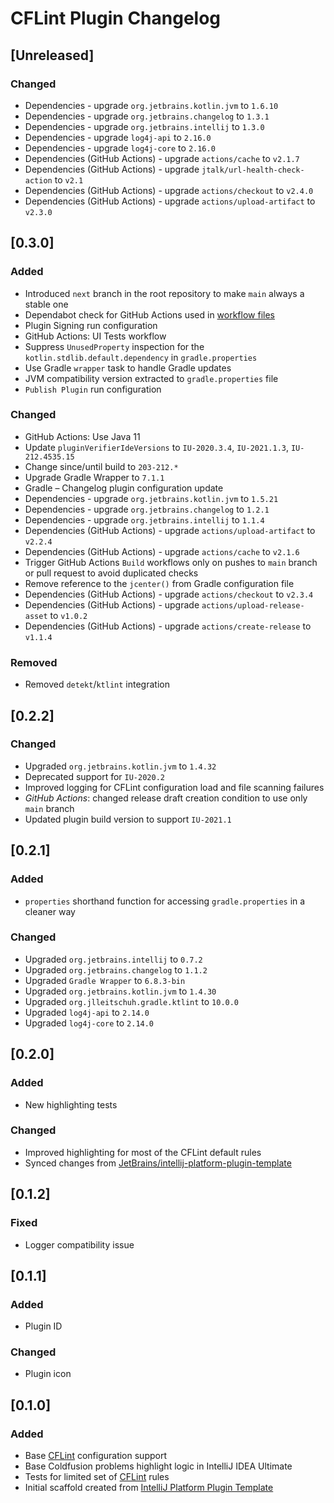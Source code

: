 <!-- Keep a Changelog guide -> https://keepachangelog.com -->

# CFLint Plugin Changelog

## [Unreleased]
### Changed
- Dependencies - upgrade `org.jetbrains.kotlin.jvm` to `1.6.10`
- Dependencies - upgrade `org.jetbrains.changelog` to `1.3.1`
- Dependencies - upgrade `org.jetbrains.intellij` to `1.3.0`
- Dependencies - upgrade `log4j-api` to `2.16.0`
- Dependencies - upgrade `log4j-core` to `2.16.0`
- Dependencies (GitHub Actions) - upgrade `actions/cache` to `v2.1.7`
- Dependencies (GitHub Actions) - upgrade `jtalk/url-health-check-action` to `v2.1`
- Dependencies (GitHub Actions) - upgrade `actions/checkout` to `v2.4.0`
- Dependencies (GitHub Actions) - upgrade `actions/upload-artifact` to `v2.3.0`

## [0.3.0]
### Added
- Introduced `next` branch in the root repository to make `main` always a stable one
- Dependabot check for GitHub Actions used in [workflow files](.github/workflows)
- Plugin Signing run configuration
- GitHub Actions: UI Tests workflow
- Suppress `UnusedProperty` inspection for the `kotlin.stdlib.default.dependency` in `gradle.properties`
- Use Gradle `wrapper` task to handle Gradle updates
- JVM compatibility version extracted to `gradle.properties` file
- `Publish Plugin` run configuration

### Changed
- GitHub Actions: Use Java 11
- Update `pluginVerifierIdeVersions` to `IU-2020.3.4`, `IU-2021.1.3`, `IU-212.4535.15`
- Change since/until build to `203-212.*`
- Upgrade Gradle Wrapper to `7.1.1`
- Gradle – Changelog plugin configuration update
- Dependencies - upgrade `org.jetbrains.kotlin.jvm` to `1.5.21`
- Dependencies - upgrade `org.jetbrains.changelog` to `1.2.1`
- Dependencies - upgrade `org.jetbrains.intellij` to `1.1.4`
- Dependencies (GitHub Actions) - upgrade `actions/upload-artifact` to `v2.2.4`
- Dependencies (GitHub Actions) - upgrade `actions/cache` to `v2.1.6`
- Trigger GitHub Actions `Build` workflows only on pushes to `main` branch or pull request to avoid duplicated checks
- Remove reference to the `jcenter()` from Gradle configuration file
- Dependencies (GitHub Actions) - upgrade `actions/checkout` to `v2.3.4`
- Dependencies (GitHub Actions) - upgrade `actions/upload-release-asset` to `v1.0.2`
- Dependencies (GitHub Actions) - upgrade `actions/create-release` to `v1.1.4`

### Removed
- Removed `detekt`/`ktlint` integration

## [0.2.2]
### Changed
- Upgraded `org.jetbrains.kotlin.jvm` to `1.4.32`
- Deprecated support for `IU-2020.2`
- Improved logging for CFLint configuration load and file scanning failures
- *GitHub Actions*: changed release draft creation condition to use only `main` branch
- Updated plugin build version to support `IU-2021.1`

## [0.2.1]
### Added
- `properties` shorthand function for accessing `gradle.properties` in a cleaner way

### Changed
- Upgraded `org.jetbrains.intellij` to `0.7.2`
- Upgraded `org.jetbrains.changelog` to `1.1.2`
- Upgraded `Gradle Wrapper` to `6.8.3-bin`
- Upgraded `org.jetbrains.kotlin.jvm` to `1.4.30`
- Upgraded `org.jlleitschuh.gradle.ktlint` to `10.0.0`
- Upgraded `log4j-api` to `2.14.0`
- Upgraded `log4j-core` to `2.14.0`

## [0.2.0]
### Added
- New highlighting tests
### Changed
- Improved highlighting for most of the CFLint default rules
- Synced changes from [JetBrains/intellij-platform-plugin-template](https://github.com/JetBrains/intellij-platform-plugin-template)

## [0.1.2]
### Fixed
- Logger compatibility issue

## [0.1.1]
### Added
- Plugin ID
### Changed
- Plugin icon

## [0.1.0]
### Added
- Base [CFLint](https://github.com/cflint/CFLint) configuration support
- Base Coldfusion problems highlight logic in IntelliJ IDEA Ultimate
- Tests for limited set of [CFLint](https://github.com/cflint/CFLint) rules
- Initial scaffold created from [IntelliJ Platform Plugin Template](https://github.com/JetBrains/intellij-platform-plugin-template)
